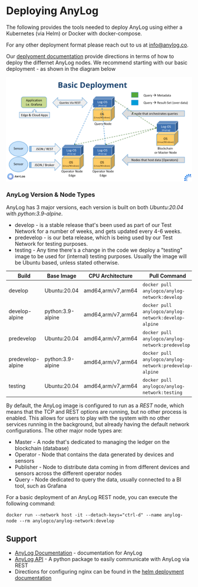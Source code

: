 # Deploying AnyLog 

The following provides the tools needed to deploy AnyLog using either a Kubernetes (via Helm) or Docker with docker-compose. 

For any other deployment format please reach out to us at [info@anylog.co](mailto:info@anylog.co).       

Our [deplyoment documentation](https://github.com/AnyLog-co/documentation/tree/master/deployments) provide directions in 
terms of how to deploy the differnet AnyLog nodes. We recommend starting with our basic deployment - as shown in the 
diagram below

<img alt="deployment diagram" src="https://github.com/AnyLog-co/documentation/blob/master/imgs/deployment_diagram.png"/>

### AnyLog Version & Node Types
AnyLog has 3 major versions, each version is built on both _Ubuntu:20.04_ with _python:3.9-alpine_. 
* develop - is a stable release that's been used as part of our Test Network for a number of weeks, and gets updated every 4-6 weeks.
* predevelop - is our beta release, which is being used by our Test Network for testing purposes.
* testing - Any time there's a change in the code we deploy a "testing" image to be used for (internal) testing purposes. Usually the image will be Ubuntu based, unless stated otherwise.

| Build | Base Image | CPU Architecture | Pull Command | Size | 
|---|---|---|---|---|
| develop | Ubuntu:20.04 | amd64,arm/v7,arm64 | `docker pull anylogco/anylog-network:develop` | 664MB | 
| develop-alpine | python:3.9-alpine | amd64,arm/v7,arm64 | `docker pull anylogco/anylog-network:develop-alpine` | 460MB| 
| predevelop | Ubuntu:20.04 | amd64,arm/v7,arm64 | `docker pull anylogco/anylog-network:predevelop` | ~245MB | 
| predevelop-alpine | python:3.9-alpine | amd64,arm/v7,arm64 | `docker pull anylogco/anylog-network:predevelop-alpine` | ~178MB | 
| testing | Ubuntu:20.04 | amd64,arm/v7,arm64 | `docker pull anylogco/anylog-network:testing` |

By default, the AnyLog image is configured to run as a _REST_ node, which means that the TCP and REST options 
are running, but no other process is enabled. This allows for users to play with the system with no other services 
running in the background, but already having the default network configurations. The other major node types are:  

* Master - A node that's dedicated to managing the ledger on the blockchain (database)  
* Operator - Node that contains the data generated by devices and sensors
* Publisher - Node to distribute data coming in from different devices and sensors across the different operator nodes 
* Query - Node dedicated to query the data, usually connected to a BI tool, such as Grafana 

For a basic deployment of an AnyLog REST node, you can execute the following command:   

```shell
docker run --network host -it --detach-keys="ctrl-d" --name anylog-node --rm anylogco/anylog-network:develop
```

## Support 
* [AnyLog Documentation](https://github.com/AnyLog-co/documentation) - documentation for AnyLog  
* [AnyLog API](https://github.com/AnyLog-co/AnyLog-API) - A python package to easily communicate with AnyLog via REST 
* Directions for configuring nginx can be found in the [helm deployment documentation](helm/README.md#configuring-nginx)